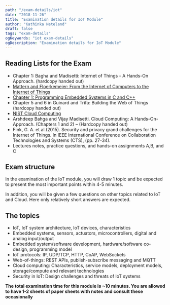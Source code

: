 ```yaml
---
path: "/exam-details/iot"
date: "2018-11-26"
title: "Examination details for IoT Module"
author: "Kathinka Neteland"
draft: false
tags: "exam-details"
ogKeywords: "iot exam-details"
ogDescription: "Examination details for IoT Module"
---
```


## Reading Lists for the Exam

- Chapter 1: Bagha and Madisetti: Internet of Things - A Hands-On Approach. (hardcopy handed out)
- [Mattern and Floerkemeier: From the Internet of Computers to the Internet of Things](https://vs.inf.ethz.ch/publ/papers/Internet-of-things.pdf)
- [Chapter 1: Programming Embedded Systems in C and C++](http://cs2.ist.unomaha.edu/~stanw/161/csci4500/embedded.pdf)
- Chapter 5 and 6 in Guinard and Trifa: Building the Web of Things (hardcopy handed out)
- [NIST Cloud Computing](https://csrc.nist.gov/projects/cloud-computing)
- Arshdeep Bahga and Vijay Madisetti. Cloud Computing: A Hands-On-Approach. (Chapters 1 and 2) – (Hardcopy handed out)
- Fink, G. A. et al.(2015). Security and privacy grand challenges for the Internet of Things. In IEEE International Conference on Collaboration Technologies and Systems (CTS), (pp. 27-34).
- Lectures notes, practice questions, and hands-on assignments A,B, and C

## Exam structure

In the examination of the IoT module, you will draw 1 topic and be expected to present the most important points within 4-5 minutes. 

In addition, you will be given a few questions on other topics related to IoT and Cloud. Here only relatively short answers are expected. 

## The topics

- IoT, IoT system architecture, IoT devices, characteristics
- Embedded systems, sensors, actuators, microcontrollers, digital and analog input/output
- Embedded system/software development, hardware/software co-design, programming model
- IoT protocols: IP, UDP/TCP, HTTP, CoAP, WebSockets
- Web-of-things: REST APIs, publish-subscribe messaging and MQTT
- Cloud computing: Characteristics, service models, deployment models, storage/compute and relevant technologies
- Security in IoT: Design challenges and threats of IoT systems

**The total examination time for this module is ~10 minutes. You are allowed to have 1-2 sheets of paper sheets with notes and consult these occasionally**
